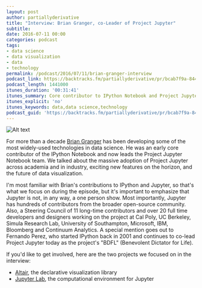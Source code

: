```yaml
---
layout: post
author: partiallyderivative
title: "Interview: Brian Granger, co-Leader of Project Jupyter"
subtitle:
date: 2016-07-11 00:00
categories: podcast
tags:
- data science
- data visualization
- data
- technology
permalink: /podcast/2016/07/11/brian-granger-interview
podcast_link: https://backtracks.fm/partiallyderivative/pr/bcab7f9a-8447-11e7-86c7-0e84392478bc/partially_derivative_brian_granger.mp3?s=1
podcast_length: 1441000
itunes_duration: '00:31:41'
itunes_summary: Core contributor to IPython Notebook and Project Jupyter
itunes_explicit: 'no'
itunes_keywords: data,data science,technology
podcast_guid: 'https://backtracks.fm/partiallyderivative/pr/bcab7f9a-8447-11e7-86c7-0e84392478bc/partially_derivative_brian_granger.mp3?s=1'
---
```


![Alt text](https://pbs.twimg.com/profile_images/543985204923072512/BeHuwSwa_400x400.jpeg)

For more than a decade [Brian Granger](https://github.com/ellisonbg) has been developing some of the most widely-used technologies in data science. He was an early core contributor of the IPython Notebook and now leads the Project Jupyter Notebook team. We talked about the massive adoption of Project Jupyter across academia and in industry, exciting new features on the horizon, and the future of data visualization.

I'm most familiar with Brian's contributions to IPython and Jupyter, so that's what we focus on during the episode, but it's important to emphasize that Jupyter is not, in any way, a one person
show. Most importantly, Jupyter has hundreds of contributors from the broader open-source community. Also, a Steering Council of 11 long-time contributors and over 20 full time developers and designers working on the project at Cal Poly, UC Berkeley, Simula Research Lab, University of Southampton, Microsoft, IBM, Bloomberg and Continuum Analytics.  A special mention goes out to Fernando Perez, who started IPython back in 2001 and continues to co-lead Project Jupyter today
as the project's "BDFL" (Benevolent Dictator for Life).

If you'd like to get involved, here are the two projects we focused on in the interview:
- [Altair](https://github.com/ellisonbg/altair), the declarative visualization library
- [Jupyter Lab](https://github.com/jupyter/jupyterlab), the computational environment for Jupyter     

<div id="backtracks-player" data-bt-embed="https://player.backtracks.fm/partiallyderivative/partially-derivative/m/interview-brian-granger-co-leader-of-project-jupyter" data-bt-show-comments="false" data-bt-theme="light" data-bt-show-art-cover="true"></div><script>(function(p,l,a,y,e,r,s){if(p[y]) return;if(p[e]) return p[e]();s=l.createElement(a);l.head.appendChild((s.async=p[y]=true,s.src=r,s))}(window,document,"script","__btL","__btR","https://player.backtracks.fm/embedder.js"))</script>
